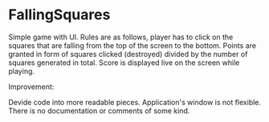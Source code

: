 # FallingSquares

Simple game with UI. Rules are as follows, player has to click on the squares that are falling from the top of the screen to the bottom. 
Points are granted in form of squares clicked (destroyed) divided by the number of squares generated in total. Score is displayed live on the screen while playing.

Improvement:

Devide code into more readable pieces. 
Application's window is not flexible.
There is no documentation or comments of some kind.
